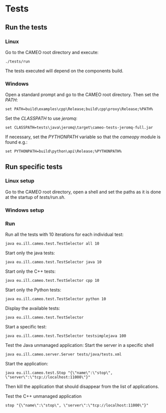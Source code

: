 # Tests

## Run the tests

### Linux

Go to the CAMEO root directory and execute:

```
./tests/run
```

The tests executed will depend on the components build.


### Windows

Open a standard prompt and go to the CAMEO root directory. Then set the *PATH*:
```
set PATH=build\examples\cpp\Release;build\cpp\proxy\Release;%PATH%
```

Set the *CLASSPATH* to use *jeromq*:
```
set CLASSPATH=tests\java\jeromq\target\cameo-tests-jeromq-full.jar
```

If necessary, set the *PYTHONPATH* variable so that the *cameopy* module is found e.g.:
```
set PYTHONPATH=build\python\api\Release;%PYTHONPATH%
```





## Run specific tests

### Linux setup

Go to the CAMEO root directory, open a shell and set the paths as it is done at the startup of *tests/run.sh*.

### Windows setup

### Run

Run all the tests with 10 iterations for each individual test:  
``` 
java eu.ill.cameo.test.TestSelector all 10
```
Start only the java tests:
```
java eu.ill.cameo.test.TestSelector java 10
```
Start only the C++ tests:
```
java eu.ill.cameo.test.TestSelector cpp 10
```
Start only the Python tests:
```
java eu.ill.cameo.test.TestSelector python 10
```
Display the available tests:
```
java eu.ill.cameo.test.TestSelector
```
	
Start a specific test:
```
java eu.ill.cameo.test.TestSelector testsimplejava 100
```

Test the Java unmanaged application:
Start the server in a specific shell
```
java eu.ill.cameo.server.Server tests/java/tests.xml
```
Start the application:
```
java eu.ill.cameo.test.Stop "{\"name\":\"stop\", \"server\":\"tcp://localhost:11000\"}"
```

Then kill the application that should disappear from the list of applications.

Test the C++ unmanaged application
```
stop "{\"name\":\"stop\", \"server\":\"tcp://localhost:11000\"}"
```

